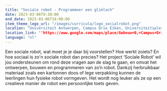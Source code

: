 ```yaml
---
title: "Sociale robot - Programmeer een glimlach"
date: 2023-03-06T9:30:00
end_date: 2023-03-06T18:00:00
item_theme_logo_url: "/images/curricula/logo_socialrobot.png"
location: "Universiteit Antwerpen, Campus Drie Eiken, Universiteitsplein 1, 2610 Wilrijk, Gebouw D (parking P2), lokaal D.024 (gelijkvloers)"
location_link: ""https://www.google.com/maps/place/Gebouw+B,+Campus+Drie+Eiken/@51.1626111,4.3999345,17z/data=!4m5!3m4!1s0x47c3f121a4c504c3:0x4fe65db6e421d317!8m2!3d51.1628264!4d4.4023646
language: "nl"
---
```


Een sociale robot, wat moet je je daar bij voorstellen? Hoe werkt zoiets? En hoe sociaal is zo'n sociale robot dan precies? Het project ‘Sociale Robot’ wil jou ondersteunen om rond deze vragen aan de slag te gaan, en omvat het ontwerpen, bouwen en programmeren van zo’n robot. Dankzij herbruikbaar materiaal zoals een kartonnen doos of lege verpakking kunnen de leerlingen hun fysieke robot vormgeven. Het wordt nog leuker als ze op een creatieve manier de robot een persoonlijke toets geven.
